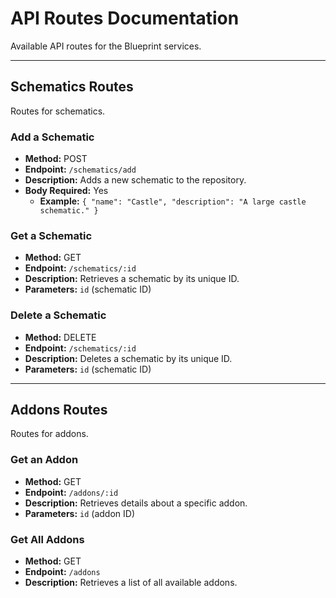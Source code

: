 # API Routes Documentation

Available API routes for the Blueprint services.

---

## Schematics Routes

Routes for schematics.

### Add a Schematic

- **Method:** POST
- **Endpoint:** `/schematics/add`
- **Description:** Adds a new schematic to the repository.
- **Body Required:** Yes
    - **Example:** `{ "name": "Castle", "description": "A large castle schematic." }`

### Get a Schematic

- **Method:** GET
- **Endpoint:** `/schematics/:id`
- **Description:** Retrieves a schematic by its unique ID.
- **Parameters:** `id` (schematic ID)

### Delete a Schematic

- **Method:** DELETE
- **Endpoint:** `/schematics/:id`
- **Description:** Deletes a schematic by its unique ID.
- **Parameters:** `id` (schematic ID)

---

## Addons Routes

Routes for addons.

### Get an Addon

- **Method:** GET
- **Endpoint:** `/addons/:id`
- **Description:** Retrieves details about a specific addon.
- **Parameters:** `id` (addon ID)

### Get All Addons

- **Method:** GET
- **Endpoint:** `/addons`
- **Description:** Retrieves a list of all available addons.
